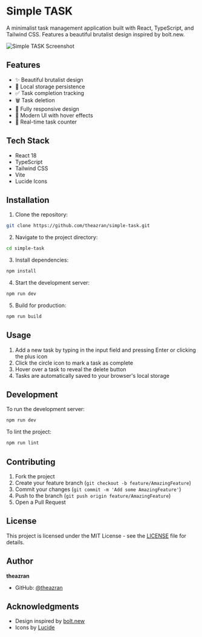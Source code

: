 # Simple TASK

A minimalist task management application built with React, TypeScript, and Tailwind CSS. Features a beautiful brutalist design inspired by bolt.new.

![Simple TASK Screenshot](https://github.com/user-attachments/assets/cb676f72-fd32-4f42-be8d-0015605c153a)

## Features

- ✨ Beautiful brutalist design
- 💾 Local storage persistence
- ✅ Task completion tracking
- 🗑️ Task deletion
- 📱 Fully responsive design
- 🎨 Modern UI with hover effects
- 🔄 Real-time task counter

## Tech Stack

- React 18
- TypeScript
- Tailwind CSS
- Vite
- Lucide Icons

## Installation

1. Clone the repository:
```bash
git clone https://github.com/theazran/simple-task.git
```

2. Navigate to the project directory:
```bash
cd simple-task
```

3. Install dependencies:
```bash
npm install
```

4. Start the development server:
```bash
npm run dev
```

5. Build for production:
```bash
npm run build
```

## Usage

1. Add a new task by typing in the input field and pressing Enter or clicking the plus icon
2. Click the circle icon to mark a task as complete
3. Hover over a task to reveal the delete button
4. Tasks are automatically saved to your browser's local storage

## Development

To run the development server:

```bash
npm run dev
```

To lint the project:

```bash
npm run lint
```

## Contributing

1. Fork the project
2. Create your feature branch (`git checkout -b feature/AmazingFeature`)
3. Commit your changes (`git commit -m 'Add some AmazingFeature'`)
4. Push to the branch (`git push origin feature/AmazingFeature`)
5. Open a Pull Request

## License

This project is licensed under the MIT License - see the [LICENSE](LICENSE) file for details.

## Author

**theazran**

- GitHub: [@theazran](https://github.com/theazran)

## Acknowledgments

- Design inspired by [bolt.new](https://bolt.new)
- Icons by [Lucide](https://lucide.dev)
